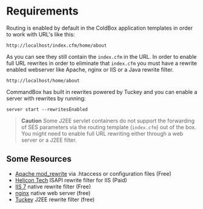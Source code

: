 # Requirements

Routing is enabled by default in the ColdBox application templates in order to work with URL's like this:

`http://localhost/index.cfm/home/about`

As you can see they still contain the `index.cfm` in the URL.  In order to enable full URL rewrites in order to eliminate that `index.cfm` you must have a rewrite enabled webserver like Apache, nginx or IIS or a Java rewrite filter.

`http://localhost/home/about`

CommandBox has built in rewrites powered by Tuckey and you can enable a server with rewrites by running:

```
server start --rewritesEnabled
```


> **Caution**  Some J2EE servlet containers do not support the forwarding of SES parameters via the routing template (`index.cfm`) out of the box. You might need to enable full URL rewriting either through a web server or a J2EE filter. 



## Some Resources

* [Apache mod_rewrite](http://httpd.apache.org/docs/current/mod/mod_rewrite.html) via .htaccess or configuration files (Free)
* [Helicon Tech](http://www.helicontech.com/) ISAPI rewrite filter for IIS (Paid)
* [IIS 7](http://www.iis.net/downloads/microsoft/url-rewrite) native rewrite filter (Free)
* [nginx](http://nginx.org/) native web server (free)
* [Tuckey](http://www.tuckey.org/) J2EE rewrite filter (free)


